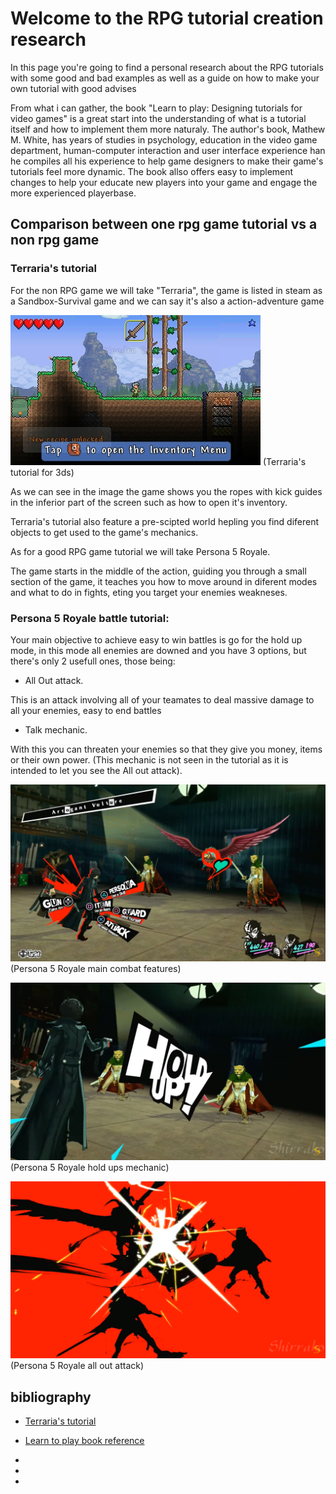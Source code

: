 # Welcome to the RPG tutorial creation research

In this page you're going to find a personal research about the RPG tutorials with some good and bad examples as well as a guide on how to make your own tutorial with good advises

From what i can gather, the book "Learn to play: Designing tutorials for video games" is a great start into the understanding of what is a tutorial itself and how to implement them more naturaly. The author's book, Mathew M. White, has years of studies in psychology, education in the video game department, human-computer interaction and user interface experience han he compiles all his experience to help game designers to make their game's tutorials feel more dynamic. The book allso offers easy to implement changes to help your educate new players into your game and engage the more experienced playerbase.

## Comparison between one rpg game tutorial vs a non rpg game

### Terraria's tutorial

For the non RPG game we will take "Terraria", the game is listed in steam as a Sandbox-Survival game and we can say it's also a action-adventure game

![](https://github.com/Zeta115/RPG-tutorial-creation/blob/main/docs/Tutorial_spawn.jpg)
(Terraria's tutorial for 3ds)

As we can see in the image the game shows you the ropes with kick guides in the inferior part of the screen such as how to open it's inventory.

Terraria's tutorial also feature a pre-scipted world hepling you find diferent objects to get used to the game's mechanics.

As for a good RPG game tutorial we will take Persona 5 Royale.

The game starts in the middle of the action, guiding you through a small section of the game, it teaches you how to move around in diferent modes and what to do in fights, eting you target your enemies weakneses.

### Persona 5 Royale battle tutorial:

Your main objective to achieve easy to win battles is go for the hold up mode, in this mode all enemies are downed and you have 3 options, but there's only 2 usefull ones, those being:

- All Out attack.

This is an attack involving all of your teamates to deal massive damage to all your enemies, easy to end battles

- Talk mechanic.

With this you can threaten your enemies so that they give you money, items or their own power. (This mechanic is not seen in the tutorial as it is intended to let you see the All out attack).


![](https://github.com/Zeta115/RPG-tutorial-creation/blob/main/docs/P5R%20combat.png)
(Persona 5 Royale main combat features)


![](https://github.com/Zeta115/RPG-tutorial-creation/blob/main/docs/P5R%20Hold%20Ups.png)
(Persona 5 Royale hold ups mechanic)



![](https://github.com/Zeta115/RPG-tutorial-creation/blob/main/docs/P5R%20All%20Out.png)
(Persona 5 Royale all out attack)


## bibliography

- [Terraria's tutorial](https://terraria.gamepedia.com/Tutorial)

- [Learn to play book reference](https://www.routledge.com/Learn-to-Play-Designing-Tutorials-for-Video-Games/White/p/book/9781482220193)

-

-

-
